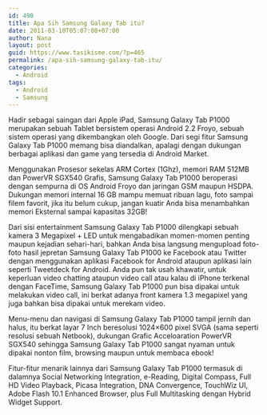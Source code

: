 ```yaml
---
id: 490
title: Apa Sih Samsung Galaxy Tab itu?
date: 2011-03-10T05:07:08+07:00
author: Nana
layout: post
guid: https://www.tasikisme.com/?p=465
permalink: /apa-sih-samsung-galaxy-tab-itu/
categories:
  - Android
tags:
  - Android
  - Samsung
---
```

Hadir sebagai saingan dari Apple iPad, Samsung Galaxy Tab P1000 merupakan sebuah Tablet bersistem operasi Android 2.2 Froyo, sebuah sistem operasi yang dikembangkan oleh Google. Dari segi fitur Samsung Galaxy Tab P1000 memang bisa diandalkan, apalagi dengan dukungan berbagai aplikasi dan game yang tersedia di Android Market.

Menggunakan Prosesor sekelas ARM Cortex (1Ghz), memori RAM 512MB dan PowerVR SGX540 Grafis, Samsung Galaxy Tab P1000 beroperasi dengan sempurna di OS Android Froyo dan jaringan GSM maupun HSDPA. Dukungan memori internal 16 GB mampu memuat ribuan lagu, foto sampai filem favorit, jika itu belum cukup, jangan kuatir Anda bisa menambahkan memori Eksternal sampai kapasitas 32GB!

Dari sisi entertainment Samsung Galaxy Tab P1000 dilengkapi sebuah kamera 3 Megapixel + LED untuk mengabadikan momen-momen penting maupun kejadian sehari-hari, bahkan Anda bisa langsung mengupload foto-foto hasil jepretan Samsung Galaxy Tab P1000 ke Facebook atau Twitter dengan menggunakan aplikasi Facebook for Android ataupun aplikasi lain seperti Tweetdeck for Android. Anda pun tak usah khawatir, untuk keperluan video chatting ataupun video call atau kalau di iPhone terkenal dengan FaceTime, Samsung Galaxy Tab P1000 pun bisa dipakai untuk melakukan video call, ini berkat adanya front kamera 1.3 megapixel yang juga bahkan bisa dipakai untuk merekam video.

Menu-menu dan navigasi di Samsung Galaxy Tab P1000 tampil jernih dan halus, itu berkat layar 7 Inch beresolusi 1024&#215;600 pixel SVGA (sama seperti resolusi sebuah Netbook), dukungan Grafic Acceloaration PowerVR SGX540 sehingga Samsung Galaxy Tab P1000 sangat nyaman untuk dipakai nonton film, browsing maupun untuk membaca ebook!

Fitur-fitur menarik lainnya dari Samsung Galaxy Tab P1000 termasuk di dalamnya Social Networking Integration, e-Reading, Digital Compass, Full HD Video Playback, Picasa Integration, DNA Convergence, TouchWiz UI, Adobe Flash 10.1 Enhanced Browser, plus Full Multitasking dengan Hybrid Widget Support.